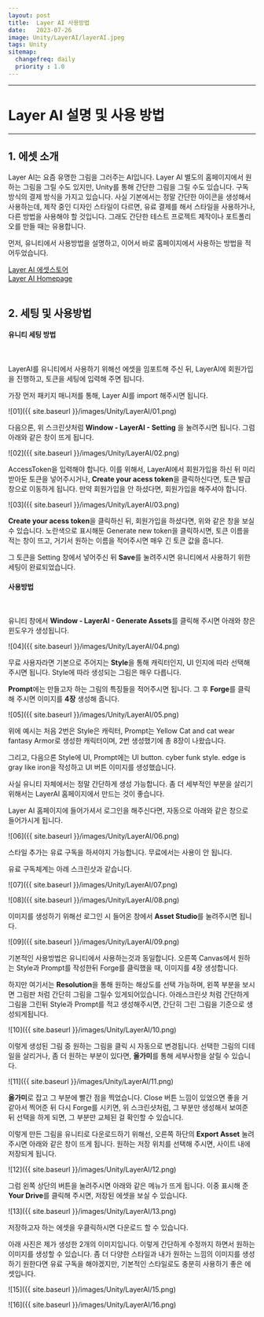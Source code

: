 ```yaml
---
layout: post
title:  Layer AI 사용방법
date:   2023-07-26
image: Unity/LayerAI/layerAI.jpeg
tags: Unity
sitemap:
  changefreq: daily
  priority : 1.0
---
```




---
# Layer AI 설명 및 사용 방법
---

## 1. 에셋 소개
Layer AI는 요즘 유명한 그림을 그러주는 AI입니다. Layer AI 별도의 홈페이지에서 원하는 그림을 그릴 수도 있지만,
Unity를 통해 간단한 그림을 그릴 수도 있습니다.
구독 방식의 결제 방식을 가지고 있습니다. 사실 기본에서는 정말 간단한 아이콘을 생성해서 사용하는데,
제작 중인 디자인 스타일이 다르면, 유료 결제를 해서 스타일을 사용하거나, 다른 방법을 사용해야 할 것입니다.
그래도 간단한 테스트 프로젝트 제작이나 포트폴리오를 만들 때는 유용합니다.

먼저, 유니티에서 사용방법을 설명하고, 이어서 바로 홈페이지에서 사용하는 방법을 적어두었습니다.

[Layer AI 에셋스토어](https://assetstore.unity.com/packages/tools/generative-ai/layer-ai-257854)<br>
[Layer AI Homepage](https://layer.ai/)
<br><br>

## 2. 세팅 및 사용방법

#### 유니티 세팅 방법
<br>

LayerAI를 유니티에서 사용하기 위해선 에셋을 임포트해 주신 뒤, LayerAI에 회원가입을 진행하고, 토큰을 세팅에 입력해 주면 됩니다.

가장 먼저 패키지 매니저를 통해, Layer AI를 import 해주시면 됩니다.

![01]({{ site.baseurl }}/images/Unity/LayerAI/01.png)

다음으론, 위 스크린샷처럼 **Window - LayerAI - Setting** 을 눌려주시면 됩니다.
그럼 아래와 같은 창이 뜨게 됩니다.

![02]({{ site.baseurl }}/images/Unity/LayerAI/02.png)

AccessToken을 입력해야 합니다. 이를 위해서, LayerAI에서 회원가입을 하신 뒤 미리 받아둔 토큰을 넣어주시거나, **Create your acess token**을 클릭하신다면, 토큰 발급 창으로 이동하게 됩니다. 만약 회원가입을 안 하셨다면, 회원가입을 해주셔야 합니다.

![03]({{ site.baseurl }}/images/Unity/LayerAI/03.png)

**Create your acess token**을 클릭하신 뒤, 회원가입을 하셨다면, 위와 같은
창을 보실 수 있습니다. 노란색으로 표시해둔 Generate new token을 클릭하시면,
토큰 이름을 적는 창이 뜨고, 거기서 원하는 이름을 적어주시면 매우 긴 토큰 값을 줍니다.

그 토큰을 Setting 창에서 넣어주신 뒤 **Save**를 눌려주시면 유니티에서 사용하기 위한 세팅이 완료되었습니다.

#### 사용방법
<br>

유니티 창에서 **Window - LayerAI - Generate Assets**를 클릭해 주시면 아래와 창은 윈도우가 생성됩니다.

![04]({{ site.baseurl }}/images/Unity/LayerAI/04.png)

무료 사용자라면 기본으로 주어지는 **Style**을 통해 캐릭터인지, UI 인지에 따라 선택해 주시면 됩니다. Style에 따라 생성되는 그림은 매우 다릅니다.

**Prompt**에는 만들고자 하는 그림의 특징들을 적어주시면 됩니다. 그 후 **Forge**를 클릭해 주시면 이미지를 **4장** 생성해 줍니다.

![05]({{ site.baseurl }}/images/Unity/LayerAI/05.png)

위에 예시는 처음 2번은 Style은 캐릭터, Prompt는 Yellow Cat and cat wear fantasy Armor로 생성한 캐릭터이며, 2번 생성했기에 총 8장이 나왔습니다.

그리고, 다음으론 Style에 UI, Prompt에는 UI button. cyber funk style. edge is gray like iron을 작성하고 UI 버튼 이미지를 생성했습니다.

사실 유니티 자체에서는 정말 간단하게 생성 가능합니다.
좀 더 세부적인 부분을 살리기 위해서는 LayerAI 홈페이지에서 만드는 것이 좋습니다.

Layer AI 홈페이지에 들어가셔서 로그인을 해주신다면, 자동으로 아래와 같은 창으로 들어가시게 됩니다.

![06]({{ site.baseurl }}/images/Unity/LayerAI/06.png)

스타일 추가는 유료 구독을 하셔야지 가능합니다. 무료에서는 사용이 안 됩니다.

유료 구독체계는 아례 스크린샷과 같습니다.

![07]({{ site.baseurl }}/images/Unity/LayerAI/07.png)

![08]({{ site.baseurl }}/images/Unity/LayerAI/08.png)

이미지를 생성하기 위해선 로그인 시 들어온 창에서 **Asset Studio**를 눌려주시면 됩니다.

![09]({{ site.baseurl }}/images/Unity/LayerAI/09.png)

기본적인 사용방법은 유니티에서 사용하는것과 동일합니다.
오른쪽 Canvas에서 원하는 Style과 Prompt를 작성한뒤 Forge를 클릭했을 때, 이미지를 4장 생성합니다.

하지만 여기서는 **Resolution**을 통해 원하는 해상도를 선택 가능하며, 왼쪽 부분을 보시면 그림판 처럼 간단히 그림을 그릴수 있게되어있습니다. 아래스크린샷 처럼 간단하게 그림을 그린뒤 Style과 Prompt를 적고 생성해주시면, 간단히 그린 그림을 기준으로 생성되게됩니다. 

![10]({{ site.baseurl }}/images/Unity/LayerAI/10.png)

이렇게 생성된 그림 중 원하는 그림을 클릭 시 자동으로 변경됩니다.
선택한 그림의 디테일을 살리거나, 좀 더 원하는 부분이 있다면,
**올가미**를 통해 세부사항을 살릴 수 있습니다.

![11]({{ site.baseurl }}/images/Unity/LayerAI/11.png)

**올가미**로 잡고 그 부분에 빨간 점을 찍었습니다. Close 버튼 느낌이 있었으면 좋을 거 같아서 찍어준 뒤 다시 Forge를 시키면, 위 스크린샷처럼, 그 부분만 생성해서 보여준 뒤 선택을 하게 되면, 그 부분만 교체된 걸 확인할 수 있습니다.

이렇게 만든 그림을 유니티로 다운로드하기 위해선, 오른쪽 하단의 **Export Asset** 눌려주시면 아래와 같은 창이 뜨게 됩니다.
원하는 저장 위치를 선택해 주시면, 사이트 내에 저장되게 됩니다.

![12]({{ site.baseurl }}/images/Unity/LayerAI/12.png)

그럼 왼쪽 상단의 버튼을 눌려주시면 아래와 같은 메뉴가 뜨게 됩니다.
이중 표시해 준 **Your Drive**를 클릭해 주시면, 저장된 에셋을 보실 수 있습니다.

![13]({{ site.baseurl }}/images/Unity/LayerAI/13.png)

저장하고자 하는 에셋을 우클릭하시면 다운로드 할 수 있습니다.

아래 사진은 제가 생성한 2개의 이미지입니다.
이렇게 간단하게 수정까지 하면서 원하는 이미지를 생성할 수 있습니다.
좀 더 다양한 스타일과 내가 원하는 느낌의 이미지를 생성하기 원한다면 유료 구독을 해야겠지만, 기본적인 스타일로도 충분히 사용하기 좋은 에셋입니다.

![15]({{ site.baseurl }}/images/Unity/LayerAI/15.png)

![16]({{ site.baseurl }}/images/Unity/LayerAI/16.png)
